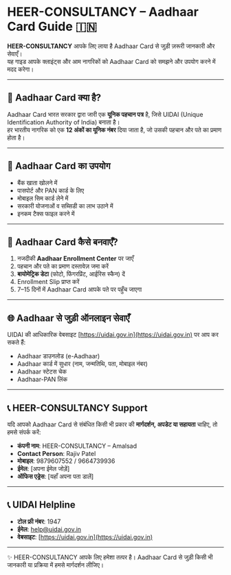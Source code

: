 
# HEER-CONSULTANCY – Aadhaar Card Guide 🇮🇳

**HEER-CONSULTANCY** आपके लिए लाया है Aadhaar Card से जुड़ी ज़रूरी जानकारी और सेवाएँ।  
यह गाइड आपके क्लाइंट्स और आम नागरिकों को Aadhaar Card को समझने और उपयोग करने में मदद करेगा।  

---

## 🔑 Aadhaar Card क्या है?
Aadhaar Card भारत सरकार द्वारा जारी एक **यूनिक पहचान पत्र** है, जिसे UIDAI (Unique Identification Authority of India) बनाता है।  
हर भारतीय नागरिक को एक **12 अंकों का यूनिक नंबर** दिया जाता है, जो उसकी पहचान और पते का प्रमाण होता है।  

---

## 📌 Aadhaar Card का उपयोग
- बैंक खाता खोलने में  
- पासपोर्ट और PAN कार्ड के लिए  
- मोबाइल सिम कार्ड लेने में  
- सरकारी योजनाओं व सब्सिडी का लाभ उठाने में  
- इनकम टैक्स फाइल करने में  

---

## 📝 Aadhaar Card कैसे बनवाएँ?
1. नजदीकी **Aadhaar Enrollment Center** पर जाएँ  
2. पहचान और पते का प्रमाण दस्तावेज़ जमा करें  
3. **बायोमेट्रिक डेटा** (फोटो, फिंगरप्रिंट, आईरिस स्कैन) दें  
4. Enrollment Slip प्राप्त करें  
5. 7–15 दिनों में Aadhaar Card आपके पते पर पहुँच जाएगा  

---

## 🌐 Aadhaar से जुड़ी ऑनलाइन सेवाएँ
UIDAI की आधिकारिक वेबसाइट [https://uidai.gov.in](https://uidai.gov.in) पर आप कर सकते हैं:  
- Aadhaar डाउनलोड (e-Aadhaar)  
- Aadhaar कार्ड में सुधार (नाम, जन्मतिथि, पता, मोबाइल नंबर)  
- Aadhaar स्टेटस चेक  
- Aadhaar-PAN लिंक  

---

## 📞 HEER-CONSULTANCY Support
यदि आपको Aadhaar Card से संबंधित किसी भी प्रकार की **मार्गदर्शन, अपडेट या सहायता** चाहिए, तो हमसे संपर्क करें:

- **कंपनी नाम**: HEER-CONSULTANCY – Amalsad  
- **Contact Person**: Rajiv Patel  
- **मोबाइल**: 9879607552 / 9664739936  
- **ईमेल**: [अपना ईमेल जोड़ें]  
- **ऑफिस एड्रेस**: [यहाँ अपना पता डालें]  

---

## 📞 UIDAI Helpline
- **टोल फ्री नंबर**: 1947  
- **ईमेल**: help@uidai.gov.in  
- **वेबसाइट**: [https://uidai.gov.in](https://uidai.gov.in)  

---

✨ HEER-CONSULTANCY आपके लिए हमेशा तत्पर है। Aadhaar Card से जुड़ी किसी भी जानकारी या प्रक्रिया में हमसे मार्गदर्शन लीजिए।  
